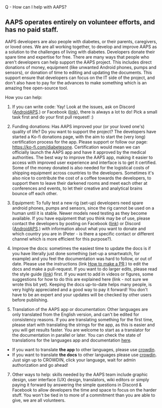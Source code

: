 Q - How can I help with AAPS?

## AAPS operates entirely on volunteer efforts, and has no paid staff.

AAPS developers are also people with diabetes, or their parents, caregivers, or loved ones. We are all working together, to develop and improve AAPS as a solution to the challenges of living with diabetes. Developers donate their spare time and expertise for free. There are many ways that people who aren't developers can help support the AAPS project. This includes direct donations of money, equipment (like unwanted Android phones, pumps and sensors), or donation of time to editing and updating the documents. This support ensure that developers can focus on the IT side of the project, and don't also have to pay for the advances to make something which is an amazing free open-source tool.

How you can help:

1) If you can write code: Yay! Look at the issues, ask on Discord ([AndroidAPS](https://discord.gg/4fQUWHZ4Mw).) or Facebook ([link](https://www.facebook.com/groups/AndroidAPSUsers/)), there is always a lot to do! Pick a small task first and do your first pull request! :)

2) Funding donations: Has AAPS improved your (or your loved one's) quality of life? Do you want to support the project? The developers have started a Ko-fi donations page, with the aim to start the (very long) certification process for the app. Please support or follow our page: https://ko-fi.com/diabetesone. Certification would mean we can officially launch the AAPS app and have it approved by the medical authorities. The best way to improve the AAPS app, making it easier to access with improved user experience and interface is to get it certified. Some of the money donated is also needed for the logistical costs of shipping equipment across countries to the developers. Sometimes it's also nice to contribute the cost of a coffee towards the developers, to support them to leave their darkened rooms and meet each other at conferences and events, to let their creative and analytical brains bounce off each other.

3) Equipment: To fully test a new rig (set-up) developers need spare android phones, pumps and sensors, since the rig cannot be used on a human until it is stable. Newer models need testing as they become available. If you have equipment that you think may be of use, please contact the developers by posting on Facebook ([link](https://www.facebook.com/groups/AndroidAPSUsers/)) or Discord ([AndroidAPS](https://discord.gg/4fQUWHZ4Mw).) with information about what you want to donate and which country you are in (Peter - is there a specific contact or different channel which is more efficient for this purpose?). 

5) Improve the docs: sometimes the easiest time to update the docs is if you have literally just done something (set-up a smartwatch, for example) and you feel the documentation was hard to follow, or out of date. Please use the instructions (link [How to make a PR](../make-a-PR.md).) to edit the docs and make a pull-request. If you want to do larger edits, please read the style guide [(link](https://androidaps.readthedocs.io/en/rework-project/make-a-PR.html#style-guide)) first. If you want to add in videos or figures, some suggestions for how to do this are explained here (link - not sure we wrote this bit yet). Keeping the docs up-to-date helps many people, is very highly appreciated and a good way to pay it forward! You don't have to be an expert and your updates will be checked by other users before publishing.

6) Translation of the AAPS app or documentation: Other languages are only translated from the English version, and can't be edited for consistency reasons. If you are translating something for the first time, please start with translating the strings for the app, as this is easier and you will get results faster. You are welcome to start as a translator for the documentation in parallel or later.
You can check the state of translations for the languages app and documentation [here](../Administration/stateTranslations.md).
* If you want to translate **the app** to other languages, please use [crowdin](https://crowdin.com/project/androidaps).
* If you want to translate **the docs** to other languages please use [crowdin](https://crowdin.com/project/androidapsdocs). 
Just sign up to CROWDIN, click your language, wait for admin authorization and go ahead!

7) Other ways to help: skills needed by the AAPS team include graphic design, user interface (UX) design, translators, wiki editors or simply paying it forward by answering the simple questions in Discord & Facebook to allow developers the time and space to focus on the harder stuff. You won't be tied in to more of a commitment than you are able to give, we are all volunteers. 

